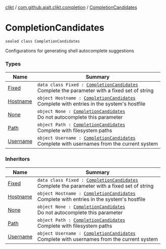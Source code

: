 [clikt](../../index.md) / [com.github.ajalt.clikt.completion](../index.md) / [CompletionCandidates](./index.md)

# CompletionCandidates

`sealed class CompletionCandidates`

Configurations for generating shell autocomplete suggestions

### Types

| Name | Summary |
|---|---|
| [Fixed](-fixed/index.md) | `data class Fixed : `[`CompletionCandidates`](./index.md)<br>Complete the parameter with a fixed set of string |
| [Hostname](-hostname.md) | `object Hostname : `[`CompletionCandidates`](./index.md)<br>Complete with entries in the system's hostfile |
| [None](-none.md) | `object None : `[`CompletionCandidates`](./index.md)<br>Do not autocomplete this parameter |
| [Path](-path.md) | `object Path : `[`CompletionCandidates`](./index.md)<br>Complete with filesystem paths |
| [Username](-username.md) | `object Username : `[`CompletionCandidates`](./index.md)<br>Complete with usernames from the current system |

### Inheritors

| Name | Summary |
|---|---|
| [Fixed](-fixed/index.md) | `data class Fixed : `[`CompletionCandidates`](./index.md)<br>Complete the parameter with a fixed set of string |
| [Hostname](-hostname.md) | `object Hostname : `[`CompletionCandidates`](./index.md)<br>Complete with entries in the system's hostfile |
| [None](-none.md) | `object None : `[`CompletionCandidates`](./index.md)<br>Do not autocomplete this parameter |
| [Path](-path.md) | `object Path : `[`CompletionCandidates`](./index.md)<br>Complete with filesystem paths |
| [Username](-username.md) | `object Username : `[`CompletionCandidates`](./index.md)<br>Complete with usernames from the current system |
